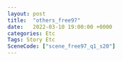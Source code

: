 ```yaml
---
layout: post
title:  "others_free97"
date:   2022-03-10 19:00:00 +0000
categories: Etc
Tags: Story Etc
SceneCode: ["scene_free97_q1_s20"]
---
```

